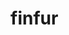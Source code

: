 # finfur

<!-- วิธีการ run

1. เปิด command prompt

2. cd ไปที่ directory ที่โฟลเดอร์ finfur อยู๋

3. จากนั้นใส่ข้อความใน start.sh -->